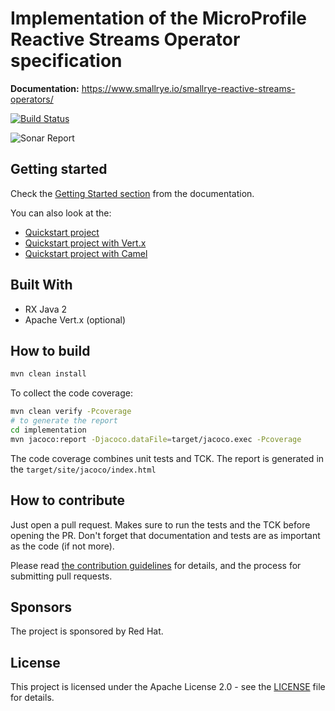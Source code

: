 # Implementation of the MicroProfile Reactive Streams Operator specification


**Documentation:** https://www.smallrye.io/smallrye-reactive-streams-operators/

[![Build Status](https://semaphoreci.com/api/v1/smallrye/smallrye-reactive-streams-operators/branches/master/badge.svg)](https://semaphoreci.com/smallrye/smallrye-reactive-streams-operators)

![Sonar Report](https://sonarcloud.io/api/project_badges/quality_gate?project=io.smallrye.reactive%3Asmallrye-reactive-streams-operators-project)

## Getting started

Check the [Getting Started section](https://www.smallrye.io/smallrye-reactive-streams-operators/#_getting_started) 
from the documentation.

You can also look at the:
 
* [Quickstart project](examples/quickstart)
* [Quickstart project with Vert.x](examples/quickstart-vertx)
* [Quickstart project with Camel](examples/quickstart-camel)


## Built With

* RX Java 2
* Apache Vert.x (optional)


## How to build

```bash
mvn clean install
```

To collect the code coverage:

```bash
mvn clean verify -Pcoverage
# to generate the report
cd implementation
mvn jacoco:report -Djacoco.dataFile=target/jacoco.exec -Pcoverage
```

The code coverage combines unit tests and TCK. The report is generated in the `target/site/jacoco/index.html`

## How to contribute

Just open a pull request. Makes sure to run the tests and the TCK before opening the PR. Don't forget that documentation 
and tests are as important as the code (if not more).

Please read [the contribution guidelines](CONTRIBUTING.md) for details, and the process for submitting pull requests. 

## Sponsors

The project is sponsored by Red Hat.

## License

This project is licensed under the Apache License 2.0 - see the [LICENSE](LICENSE) file for details.

